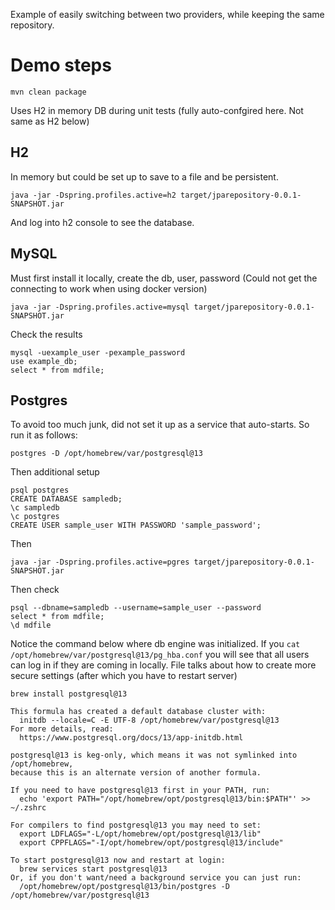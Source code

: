 Example of easily switching between two providers,
while keeping the same repository.

# Demo steps
```
mvn clean package
```
Uses H2 in memory DB during unit tests (fully auto-confgired here. Not same as H2 below)

## H2
In memory but could be set up to save to a file and be persistent.

```
java -jar -Dspring.profiles.active=h2 target/jparepository-0.0.1-SNAPSHOT.jar
```

And log into h2 console to see the database.

## MySQL
Must first install it locally, create the db, user, password
(Could not get the connecting to work when using docker version)

```
java -jar -Dspring.profiles.active=mysql target/jparepository-0.0.1-SNAPSHOT.jar 
```
Check the results
```
mysql -uexample_user -pexample_password
use example_db;
select * from mdfile;
```

## Postgres
To avoid too much junk, did not set it up as a service that auto-starts.
So run it as follows:
```
postgres -D /opt/homebrew/var/postgresql@13
```
Then additional setup
```
psql postgres
CREATE DATABASE sampledb;
\c sampledb
\c postgres
CREATE USER sample_user WITH PASSWORD 'sample_password';
```
Then 
```
java -jar -Dspring.profiles.active=pgres target/jparepository-0.0.1-SNAPSHOT.jar 
```
Then check
```
psql --dbname=sampledb --username=sample_user --password
select * from mdfile;
\d mdfile
```

Notice the command below where db engine was initialized. If you 
```cat /opt/homebrew/var/postgresql@13/pg_hba.conf```
you will see that all users can log in if they are coming in locally.
File talks about how to create more secure settings (after which you have to restart server)

```
brew install postgresql@13

This formula has created a default database cluster with:
  initdb --locale=C -E UTF-8 /opt/homebrew/var/postgresql@13
For more details, read:
  https://www.postgresql.org/docs/13/app-initdb.html

postgresql@13 is keg-only, which means it was not symlinked into /opt/homebrew,
because this is an alternate version of another formula.

If you need to have postgresql@13 first in your PATH, run:
  echo 'export PATH="/opt/homebrew/opt/postgresql@13/bin:$PATH"' >> ~/.zshrc

For compilers to find postgresql@13 you may need to set:
  export LDFLAGS="-L/opt/homebrew/opt/postgresql@13/lib"
  export CPPFLAGS="-I/opt/homebrew/opt/postgresql@13/include"

To start postgresql@13 now and restart at login:
  brew services start postgresql@13
Or, if you don't want/need a background service you can just run:
  /opt/homebrew/opt/postgresql@13/bin/postgres -D /opt/homebrew/var/postgresql@13
```